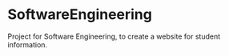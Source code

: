 # SoftwareEngineering
Project for Software Engineering, to create a website for student information.

